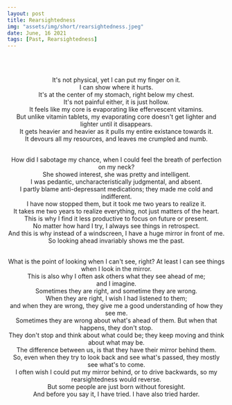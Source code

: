 ```yaml
---
layout: post
title: Rearsightedness
img: "assets/img/short/rearsightedness.jpeg"
date: June, 16 2021
tags: [Past, Rearsightedness]
---
```

  
<br><br>
<div align="center">

It's not physical, yet I can put my finger on it. <br>
I can show where it hurts. <br>
It's at the center of my stomach, right below my chest. <br>
It's not painful either, it is just hollow. <br>
It feels like my core is evaporating like effervescent vitamins. <br>
But unlike vitamin tablets, my evaporating core doesn't get lighter and lighter until it disappears. <br>
It gets heavier and heavier as it pulls my entire existance towards it. <br>
It devours all my resources, and leaves me crumpled and numb. <br><br>
  
How did I sabotage my chance, when I could feel the breath of perfection on my neck? <br>
She showed interest, she was pretty and intelligent. <br>
I was pedantic, uncharacteristically judgmental, and absent. <br>
I partly blame anti-depressant medications; they made me cold and indifferent. <br>
I have now stopped them, but it took me two years to realize it.<br>
It takes me two years to realize everything, not just matters of the heart. <br>
This is why I find it less productive to focus on future or present. <br>
No matter how hard I try, I always see things in retrospect. <br>
And this is why instead of a windscreen, I have a huge mirror in front of me. <br> 
So looking ahead invariably shows me the past. <br><br>
  
What is the point of looking when I can't see, right? At least I can see things when I look in the mirror. <br>
This is also why I often ask others what they see ahead of me; <br> and I imagine. <br>
Sometimes they are right, and sometime they are wrong. <br>
When they are right, I wish I had listened to them; <br>
and when they are wrong, they give me a good understanding of how they see me. <br>
Sometimes they are wrong about what's ahead of them. But when that happens, they don't stop. <br>
They don't stop and think about what could be; they keep moving and think about what may be. <br>
The difference between us, is that they have their mirror behind them. <br>
So, even when they try to look back and see what's passed, they mostly see what's to come. <br> 
I often wish I could put my mirror behind, or to drive backwards, so my rearsightedness would reverse. <br>
But some people are just born without foresight. <br>
And before you say it, I have tried. I have also tried harder. <br>
  

  

</div>
<br><br>
<br><br>
<br><br>
<br><br>
<br><br>
<br><br>
